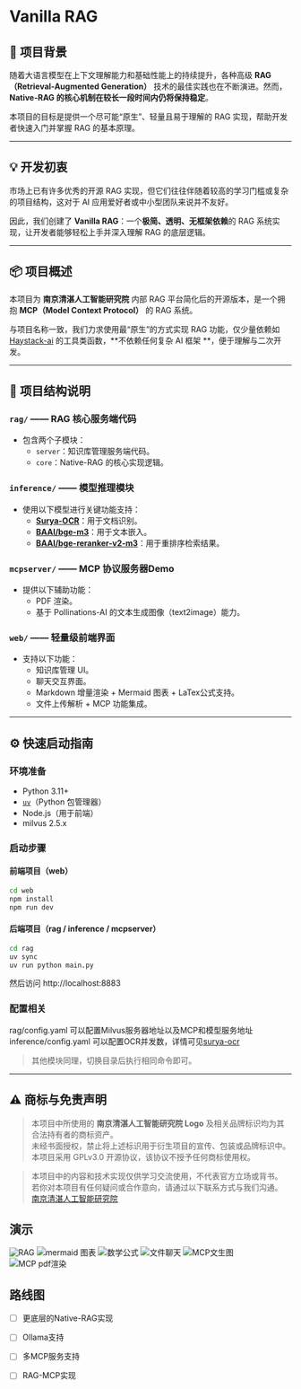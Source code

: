 # Vanilla RAG

## 🌟 项目背景

随着大语言模型在上下文理解能力和基础性能上的持续提升，各种高级 **RAG（Retrieval-Augmented Generation）** 技术的最佳实践也在不断演进。然而，
**Native-RAG 的核心机制在较长一段时间内仍将保持稳定**。

本项目的目标是提供一个尽可能“原生”、轻量且易于理解的 RAG 实现，帮助开发者快速入门并掌握 RAG 的基本原理。

---

## 💡 开发初衷

市场上已有许多优秀的开源 RAG 实现，但它们往往伴随着较高的学习门槛或复杂的项目结构，这对于 AI 应用爱好者或中小型团队来说并不友好。

因此，我们创建了 **Vanilla RAG**：一个**极简、透明、无框架依赖**的 RAG 系统实现，让开发者能够轻松上手并深入理解 RAG 的底层逻辑。

---

## 📦 项目概述

本项目为 **南京清湛人工智能研究院** 内部 RAG 平台简化后的开源版本，是一个拥抱 **MCP（Model Context Protocol）** 的 RAG 系统。

与项目名称一致，我们力求使用最“原生”的方式实现 RAG
功能，仅少量依赖如 [Haystack-ai](https://github.com/deepset-ai/haystack) 的工具类函数，**不依赖任何复杂 AI 框架
**，便于理解与二次开发。

---

## 🧱 项目结构说明

### `rag/` —— RAG 核心服务端代码

- 包含两个子模块：
    - `server`：知识库管理服务端代码。
    - `core`：Native-RAG 的核心实现逻辑。

### `inference/` —— 模型推理模块

- 使用以下模型进行关键功能支持：
    - **[Surya-OCR](https://github.com/VikParuchuri/surya)**：用于文档识别。
    - **[BAAI/bge-m3](https://huggingface.co/BAAI/bge-m3)**：用于文本嵌入。
    - **[BAAI/bge-reranker-v2-m3](https://huggingface.co/BAAI/bge-reranker-v2-m3)**：用于重排序检索结果。

### `mcpserver/` —— MCP 协议服务器Demo

- 提供以下辅助功能：
    - PDF 渲染。
    - 基于 Pollinations-AI 的文本生成图像（text2image）能力。

### `web/` —— 轻量级前端界面

- 支持以下功能：
    - 知识库管理 UI。
    - 聊天交互界面。
    - Markdown 增量渲染 + Mermaid 图表 + LaTex公式支持。
    - 文件上传解析 + MCP 功能集成。

---

## ⚙️ 快速启动指南

### 环境准备

- Python 3.11+
- [`uv`](https://github.com/astral-sh/uv)（Python 包管理器）
- Node.js（用于前端）
- milvus 2.5.x

### 启动步骤

#### 前端项目（web）

```bash
cd web
npm install
npm run dev
```

#### 后端项目（rag / inference / mcpserver）

```bash
cd rag
uv sync
uv run python main.py
```

然后访问 http://localhost:8883

### 配置相关

rag/config.yaml 可以配置Milvus服务器地址以及MCP和模型服务地址
inference/config.yaml 可以配置OCR并发数，详情可见[surya-ocr](https://github.com/VikParuchuri/surya)


> 其他模块同理，切换目录后执行相同命令即可。

---

## ⚠️ 商标与免责声明

> 本项目中所使用的 **南京清湛人工智能研究院 Logo** 及相关品牌标识均为其合法持有者的商标资产。  
> 未经书面授权，禁止将上述标识用于衍生项目的宣传、包装或品牌标识中。  
> 本项目采用 GPLv3.0 开源协议，该协议不授予任何商标使用权。

> 本项目中的内容和技术实现仅供学习交流使用，不代表官方立场或背书。
> 若你对本项目有任何疑问或合作意向，请通过以下联系方式与我们沟通。
> [南京清湛人工智能研究院](https://tsingzhan.com/)

## 演示

![RAG](./assets/RAG.png)
![mermaid 图表](./assets/mermaid.png)
![数学公式](./assets/laTex.png)
![文件聊天](./assets/file-chat.png)
![MCP文生图](./assets/MCP-text2image.png)
![MCP pdf渲染](./assets/MCP-pdf.png)

## 路线图

- [ ] 更底层的Native-RAG实现
- [ ] Ollama支持
- [ ] 多MCP服务支持
- [ ] RAG-MCP实现



